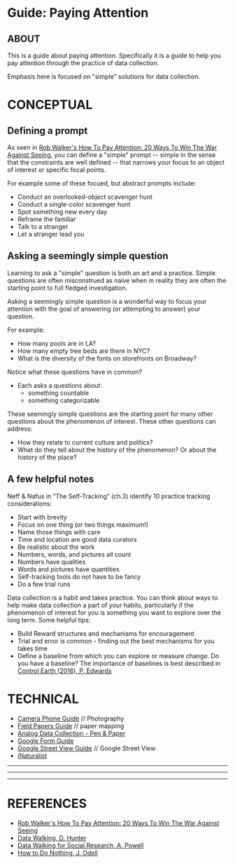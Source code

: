 # Guide: Paying Attention

## ABOUT

This is a guide about paying attention. Specifically it is a guide to help you pay attention through the practice of data collection. 

Emphasis here is focused on "simple" solutions for data collection. 


# CONCEPTUAL

## Defining a prompt

As seen in [Rob Walker's How To Pay Attention: 20 Ways To Win The War Against Seeing](https://medium.com/re-form/how-to-pay-attention-4751adb53cb6), you can define a "simple" prompt -- simple in the sense that the constraints are well defined -- that narrows your focus to an object of interest or specific focal points.

For example some of these focued, but abstract prompts include:
* Conduct an overlooked-object scavenger hunt 
* Conduct a single-color scavenger hunt
* Spot something new every day
* Reframe the familiar
* Talk to a stranger
* Let a stranger lead you

## Asking a seemingly simple question

Learning to ask a "simple" question is both an art and a practice. Simple questions are often misconstrued as naive when in reality they are often the starting point to full fledged investigation. 

Asking a seemingly simple question is a wonderful way to focus your attention with the goal of answering (or attempting to answer) your question.

For example:
* How many pools are in LA?
* How many empty tree beds are there in NYC?
* What is the diversity of the fonts on storefronts on Broadway?


Notice what these questions have in common?
* Each asks a questions about:
  * something countable
  * something categorizable

These seemingly simple questions are the starting point for many other questions about the phenomenon of interest. These other questions can address:
* How they relate to current culture and politics?
* What do they tell about the history of the phenomenon? Or about the history of the place?

## A few helpful notes

Neff & Nafus in “The Self-Tracking” (ch.3) identify 10 practice tracking considerations: 

* Start with brevity
* Focus on one thing (or two things maximum!)
* Name those things with care
* Time and location are good data curators
* Be realistic about the work
* Numbers, words, and pictures all count
* Numbers have qualities
* Words and pictures have quantities
* Self-tracking tools do not have to be fancy
* Do a few trial runs

Data collection is a habit and takes practice. You can think about ways to help make data collection a part of your habits, particularly if the phenomenon of interest for you is something you want to explore over the long term. Some helpful tips:

* Build Reward structures and mechanisms for encouragement
* Trial and error is common - finding out the best mechanisms for you takes time
* Define a baseline from which you can explore or measure change. Do you have a baseline? The importance of baselines is best described in [Control Earth (2016), P. Edwards](https://placesjournal.org/article/control-earth/)

# TECHNICAL

* [Camera Phone Guide](./camera-phone-guide.md) // Photography
* [Field Papers Guide](./fieldpapers-guide.md) // paper mapping
* [Analog Data Collection - Pen & Paper](./analog-data-collection-guide.md)
* [Google Form Guide](./google-form-guide.md)
* [Google Street View Guide](./google-streetview-guide.md) // Google Street View
* [iNaturalist](https://www.inaturalist.org/)


***
***
***


# REFERENCES

* [Rob Walker's How To Pay Attention: 20 Ways To Win The War Against Seeing](https://medium.com/re-form/how-to-pay-attention-4751adb53cb6)
* [Data Walking, D. Hunter](http://datawalking.com/)
* [Data Walking for Social Research, A. Powell](http://www.datawalking.org/)
* [How to Do Nothing, J. Odell](https://medium.com/@the_jennitaur/how-to-do-nothing-57e100f59bbb)
